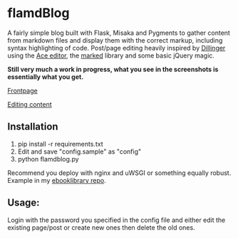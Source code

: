 flamdBlog
====

A fairly simple blog built with Flask, Misaka and Pygments to gather content from markdown files and display them with the correct markup, including syntax highlighting of code. Post/page editing heavily inspired by [Dillinger](http://dillinger.io/) using the [Ace editor](http://ace.c9.io/), the [marked](https://github.com/chjj/marked) library and some basic jQuery magic.

__Still very much a work in progress, what you see in the screenshots is essentially what you get.__

[Frontpage](http://nyxi.eu/pics/projects/flamdblog.png)

[Editing content](http://nyxi.eu/pics/projects/flamdblog-admin.png)

Installation
-----
1. pip install -r requirements.txt
2. Edit and save "config.sample" as "config"
3. python flamdblog.py

Recommend you deploy with nginx and uWSGI or something equally robust. Example in my [ebooklibrary repo](https://github.com/nyxi/ebooklibrary).

Usage:
-----
Login with the password you specified in the config file and either edit the existing page/post or create new ones then delete the old ones.
